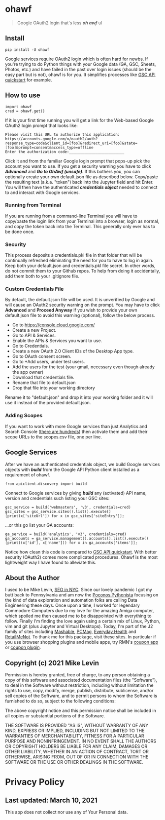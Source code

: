 # ohawf
> Google OAuth2 login that's less ***oh awf*** ul


## Install

`pip install -U ohawf`

Google services require OAuth2 login which is often hard for newbs. If you're trying to do Python things with your Google data (GA, GSC, Sheets, Photos, etc.) and have failed in the past over login issues (should be the easy part but is not), ohawf is for you. It simplifies processes like [GSC API quickstart](https://developers.google.com/webmaster-tools/search-console-api-original/v3/quickstart/quickstart-python) for example.

## How to use

    import ohawf
    cred = ohawf.get()

If it is your first time running you will get a link for the Web-based Google OAuth2 login prompt that looks like:

    Please visit this URL to authorize this application: https://accounts.google.com/o/oauth2/auth?response_type=code&client_id=[foo]&redirect_uri=[foo]&state=[foo]&prompt=consent&access_type=offline
    Enter the authorization code:_________________________

Click it and from the familiar Google login prompt that pops-up pick the account you want to use. If you get a security warning you have to click ***Advanced*** and ***Go to OhAwf (unsafe)***. If this bothers you, you can optionally create your own default.json file as described below. Copy/paste the resulting text (a.k.a. "token") back into the Jupyter field and hit Enter. You will then have the authenticated ***credentials object*** needed to connect to and interact with Google services. 

### Running from Terminal

If you are running from a command-line Terminal you will have to copy/paste the login link from your Terminal into a browser, login as normal, and copy the token back into the Terminal. This generally only ever has to be done once.

### Security

This process deposits a credentials.pkl file in that folder that will be continually refreshed eliminating the need for you to have to log in again. Keep both your default.json and credentials.pkl file secret. In other words, do not commit them to your Github repos. To help from doing it accidentally, add them both to your .gitignore file.

### Custom Credentials File

By default, the default.json file will be used. It is unverified by Google and will cause an OAuth2 security warning on the prompt. You may have to click **Advanced** and **Proceed Anyway** If you wish to provide your own default.json file to avoid this warning (optional), follow the below process. 

- Go to https://console.cloud.google.com/
- Create a new Project.
- Go to API & Services.
- Enable the APIs & Services you want to use.
- Go to Credentials.
- Create a new OAuth 2.0 Client IDs of the Desktop App type.
- Go to OAuth consent screen.
- Go to +Add users, under test users.
- Add the users for the test (your gmail, necessary even though already the app owner)
- Download that credentials file.
- Rename that file to default.json
- Drop that file into your working directory

Rename it to "default.json" and drop it into your working folder and it will use it instead of the provided default.json. 

### Adding Scopes

If you want to work with more Google services than just Analytics and Search Console ([there are hundreds](https://developers.google.com/identity/protocols/oauth2/scopes)) then activate them and add their scope URLs to the scopes.csv file, one per line.

## Google Services

After we have an authenticated credentials object, we build Google services objects with ***build*** from the Google API Python client installed as a requirement of ohawf.

    from apiclient.discovery import build
    
Connect to Google services by giving ***build*** any (activated) API name, version and credentials such listing your GSC sites:

    gsc_service = build('webmasters', 'v3', credentials=cred)
    gsc_sites = gsc_service.sites().list().execute()
    [print(x['siteUrl']) for x in gsc_sites['siteEntry']];

...or this go list your GA accounts:

    ga_service = build('analytics', 'v3', credentials=cred)
    ga_accounts = ga_service.management().accounts().list().execute()
    [print((x['id'], x['name'])) for x in ga_accounts['items']];

Notice how clean this code is compared to [GSC API quickstart](https://developers.google.com/webmaster-tools/search-console-api-original/v3/quickstart/quickstart-python). With better security (OAuth2) comes more complicated procedures. Ohawf is the most lightweight way I have found to alleviate this.

## About the Author
I used to be Mike Levin, [SEO in NYC](https://mikelev.in/). Since our lovely pandemic I got my butt back to Pennsylvania and am now the [Poconos Pythonista](https://www.youtube.com/channel/UCd26IHBHcbtxD7pUdnIgiCw) focusing on the kind of data exploration and automation folks are calling Data Engineering these days. Once upon a time, I worked for legendary Commodore Computers due to my love for the amazing Amiga computer, which spoiled me then caused me to be disappointed with everything to follow. Finally I'm finding the love again using a certain mix of Linux, Python, vim and git (plus Jupyter and Virtual Desktops). Today, I'm part of the J2 family of sites including [Mashable](https://mashable.com/), [PCMag](https://www.pcmag.com/picks/the-best-seo-tools), [Everyday Health](https://www.everydayhealthgroup.com/) and [RetailMeNot](https://www.retailmenot.com/). To thank me for this package, visit these sites. In particular if you use browser shopping plugins and mobile apps, try RMN's [coupon app](https://www.retailmenot.com/mobile) or [coupon plugin](https://www.retailmenot.com/dealfinder/?utm_source=github&utm_medium=employee_miklevin).

## Copyright (c) 2021 Mike Levin

Permission is hereby granted, free of charge, to any person obtaining a copy
of this software and associated documentation files (the "Software"), to deal
in the Software without restriction, including without limitation the rights
to use, copy, modify, merge, publish, distribute, sublicense, and/or sell
copies of the Software, and to permit persons to whom the Software is
furnished to do so, subject to the following conditions:

The above copyright notice and this permission notice shall be included in all
copies or substantial portions of the Software.

THE SOFTWARE IS PROVIDED "AS IS", WITHOUT WARRANTY OF ANY KIND, EXPRESS OR
IMPLIED, INCLUDING BUT NOT LIMITED TO THE WARRANTIES OF MERCHANTABILITY,
FITNESS FOR A PARTICULAR PURPOSE AND NONINFRINGEMENT. IN NO EVENT SHALL THE
AUTHORS OR COPYRIGHT HOLDERS BE LIABLE FOR ANY CLAIM, DAMAGES OR OTHER
LIABILITY, WHETHER IN AN ACTION OF CONTRACT, TORT OR OTHERWISE, ARISING FROM,
OUT OF OR IN CONNECTION WITH THE SOFTWARE OR THE USE OR OTHER DEALINGS IN THE
SOFTWARE.

# Privacy Policy
##  Last updated: March 10, 2021

This app does not collect nor use any of Your Personal data.
